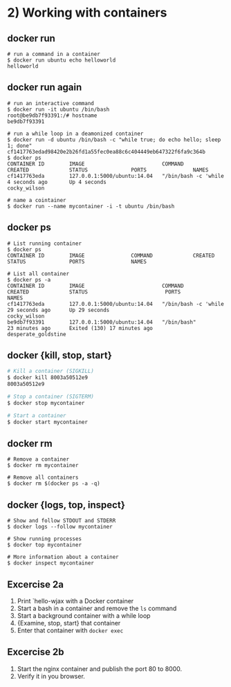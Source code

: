 # 2) Working with containers


## docker run

```
# run a command in a container
$ docker run ubuntu echo helloworld
helloworld
```


## docker run again

```
# run an interactive command
$ docker run -it ubuntu /bin/bash
root@be9db7f93391:/# hostname
be9db7f93391
```

```
# run a while loop in a deamonized container
$ docker run -d ubuntu /bin/bash -c "while true; do echo hello; sleep 1; done"
cf1417763edad98420e2b26fd1a55fec0ea88c6c404449eb647322f6fa9c364b
$ docker ps
CONTAINER ID        IMAGE                         COMMAND                CREATED             STATUS              PORTS               NAMES
cf1417763eda        127.0.0.1:5000/ubuntu:14.04   "/bin/bash -c 'while   4 seconds ago       Up 4 seconds                            cocky_wilson
```

```
# name a cointainer
$ docker run --name mycontainer -i -t ubuntu /bin/bash
```


## docker ps

```
# List running container
$ docker ps
CONTAINER ID        IMAGE               COMMAND             CREATED             STATUS              PORTS               NAMES

# List all container
$ docker ps -a
CONTAINER ID        IMAGE                         COMMAND                CREATED             STATUS                         PORTS               NAMES
cf1417763eda        127.0.0.1:5000/ubuntu:14.04   "/bin/bash -c 'while   29 seconds ago      Up 29 seconds                                      cocky_wilson
be9db7f93391        127.0.0.1:5000/ubuntu:14.04   "/bin/bash"            23 minutes ago      Exited (130) 17 minutes ago                        desperate_goldstine
```


## docker {kill, stop, start}

```bash
# Kill a container (SIGKILL)
$ docker kill 8003a50512e9
8003a50512e9
```

```bash
# Stop a container (SIGTERM)
$ docker stop mycontainer
```

```bash
# Start a container
$ docker start mycontainer
```


## docker rm

```
# Remove a container
$ docker rm mycontainer
```

```
# Remove all containers
$ docker rm $(docker ps -a -q)
```


## docker {logs, top, inspect}

```
# Show and follow STDOUT and STDERR
$ docker logs --follow mycontainer 
```

```
# Show running processes
$ docker top mycontainer
```

```
# More information about a container
$ docker inspect mycontainer
```


## Excercise 2a

1. Print `hello-wjax with a Docker container
2. Start a bash in a container and remove the `ls` command
3. Start a background container with a while loop
4. {Examine, stop, start} that container
5. Enter that container with `docker exec`


## Excercise 2b

1. Start the nginx container and publish the port 80 to 8000.
2. Verify it in you browser.
